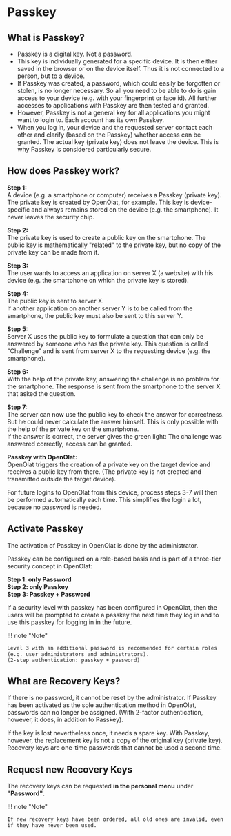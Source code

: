 # Passkey

## What is Passkey?

* Passkey is a digital key. Not a password.
* This key is individually generated for a specific device. It is then either saved in the browser or on the device itself. Thus it is not connected to a person, but to a device.
* If Passkey was created, a password, which could easily be forgotten or stolen, is no longer necessary. So all you need to be able to do is gain access to your device (e.g. with your fingerprint or face id). All further accesses to applications with Passkey are then tested and granted.
* However, Passkey is not a general key for all applications you might want to login to. Each account has its own Passkey.
* When you log in, your device and the requested server contact each other and clarify (based on the Passkey) whether access can be granted. The actual key (private key) does not leave the device. This is why Passkey is considered particularly secure.

## How does Passkey work?

**Step 1:** <br>
A device (e.g. a smartphone or computer) receives a Passkey (private key). The private key is created by OpenOlat, for example. This key is device-specific and always remains stored on the device (e.g. the smartphone). It never leaves the security chip.

**Step 2:** <br>
The private key is used to create a public key on the smartphone. The public key is mathematically "related" to the private key, but no copy of the private key can be made from it.

**Step 3:** <br>
The user wants to access an application on server X (a website) with his device (e.g. the smartphone on which the private key is stored).

**Step 4:** <br>
The public key is sent to server X.<br>
If another application on another server Y is to be called from the smartphone, the public key must also be sent to this server Y.

**Step 5:**<br>
Server X uses the public key to formulate a question that can only be answered by someone who has the private key. This question is called "Challenge" and is sent from server X to the requesting device (e.g. the smartphone).

**Step 6:**<br>
With the help of the private key, answering the challenge is no problem for the smartphone. The response is sent from the smartphone to the server X that asked the question.

**Step 7:**<br>
The server can now use the public key to check the answer for correctness. But he could never calculate the answer himself. This is only possible with the help of the private key on the smartphone.<br>
If the answer is correct, the server gives the green light: The challenge was answered correctly, access can be granted.

**Passkey with OpenOlat:**<br>
OpenOlat triggers the creation of a private key on the target device and receives a public key from there. (The private key is not created and transmitted outside the target device).

For future logins to OpenOlat from this device, process steps 3-7 will then be performed automatically each time. This simplifies the login a lot, because no password is needed.

## Activate Passkey

The activation of Passkey in OpenOlat is done by the administrator.

Passkey can be configured on a role-based basis and is part of a three-tier security concept in OpenOlat:

**Step 1: only Password**<br>
**Step 2: only Passkey**<br>
**Step 3: Passkey + Password**<br>

If a security level with passkey has been configured in OpenOlat, then the users will be prompted to create a passkey the next time they log in and to use this passkey for logging in in the future.

!!! note "Note"

    Level 3 with an additional password is recommended for certain roles (e.g. user administrators and administrators).
    (2-step authentication: passkey + password)

## What are Recovery Keys?

If there is no password, it cannot be reset by the administrator. If Passkey has been activated as the sole authentication method in OpenOlat, passwords can no longer be assigned. (With 2-factor authentication, however, it does, in addition to Passkey).

If the key is lost nevertheless once, it needs a spare key. With Passkey, however, the replacement key is not a copy of the original key (private key). Recovery keys are one-time passwords that cannot be used a second time.

## Request new Recovery Keys

The recovery keys can be requested **in the personal menu** under **"Password"**.

!!! note "Note"

    If new recovery keys have been ordered, all old ones are invalid, even if they have never been used.

